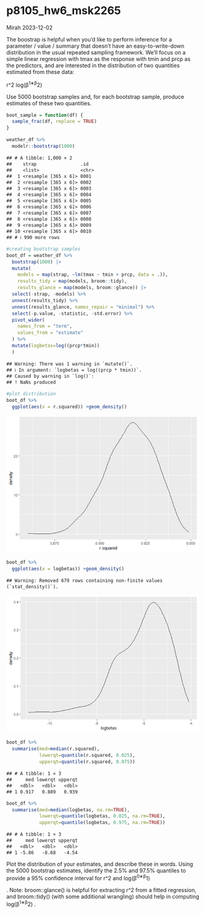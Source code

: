 p8105_hw6_msk2265
================
Mirah
2023-12-02

The boostrap is helpful when you’d like to perform inference for a
parameter / value / summary that doesn’t have an easy-to-write-down
distribution in the usual repeated sampling framework. We’ll focus on a
simple linear regression with tmax as the response with tmin and prcp as
the predictors, and are interested in the distribution of two quantities
estimated from these data:

r^2 log(β<sup>1∗β</sup>2)

Use 5000 bootstrap samples and, for each bootstrap sample, produce
estimates of these two quantities.

``` r
boot_sample = function(df) {
  sample_frac(df, replace = TRUE)
}
```

``` r
weather_df %>% 
  modelr::bootstrap(1000)
```

    ## # A tibble: 1,000 × 2
    ##    strap                .id  
    ##    <list>               <chr>
    ##  1 <resample [365 x 6]> 0001 
    ##  2 <resample [365 x 6]> 0002 
    ##  3 <resample [365 x 6]> 0003 
    ##  4 <resample [365 x 6]> 0004 
    ##  5 <resample [365 x 6]> 0005 
    ##  6 <resample [365 x 6]> 0006 
    ##  7 <resample [365 x 6]> 0007 
    ##  8 <resample [365 x 6]> 0008 
    ##  9 <resample [365 x 6]> 0009 
    ## 10 <resample [365 x 6]> 0010 
    ## # ℹ 990 more rows

``` r
#creating bootstrap samples
boot_df = weather_df %>% 
  bootstrap(1000) |> 
  mutate(
    models = map(strap, ~lm(tmax ~ tmin + prcp, data = .)),
    results_tidy = map(models, broom::tidy),
    results_glance = map(models, broom::glance)) |> 
  select(-strap, -models) %>% 
  unnest(results_tidy) %>% 
  unnest(results_glance, names_repair = "minimal") %>% 
  select(-p.value, -statistic, -std.error) %>% 
  pivot_wider(
    names_from = "term",
    values_from = "estimate"
  ) %>% 
  mutate(logbetas=log((prcp*tmin))
  )
```

    ## Warning: There was 1 warning in `mutate()`.
    ## ℹ In argument: `logbetas = log((prcp * tmin))`.
    ## Caused by warning in `log()`:
    ## ! NaNs produced

``` r
#plot distribution
boot_df %>% 
  ggplot(aes(x = r.squared)) +geom_density()
```

![](p8105_hw6_msk2265_files/figure-gfm/unnamed-chunk-5-1.png)<!-- -->

``` r
boot_df %>% 
  ggplot(aes(x = logbetas)) +geom_density()
```

    ## Warning: Removed 679 rows containing non-finite values (`stat_density()`).

![](p8105_hw6_msk2265_files/figure-gfm/unnamed-chunk-6-1.png)<!-- -->

``` r
boot_df %>% 
  summarise(med=median(r.squared),
            lowerqt=quantile(r.squared, 0.025),
            upperqt=quantile(r.squared, 0.975))
```

    ## # A tibble: 1 × 3
    ##     med lowerqt upperqt
    ##   <dbl>   <dbl>   <dbl>
    ## 1 0.917   0.889   0.939

``` r
boot_df %>% 
  summarise(med=median(logbetas, na.rm=TRUE),
            lowerqt=quantile(logbetas, 0.025, na.rm=TRUE),
            upperqt=quantile(logbetas, 0.975, na.rm=TRUE))
```

    ## # A tibble: 1 × 3
    ##     med lowerqt upperqt
    ##   <dbl>   <dbl>   <dbl>
    ## 1 -5.86   -8.68   -4.54

Plot the distribution of your estimates, and describe these in words.
Using the 5000 bootstrap estimates, identify the 2.5% and 97.5%
quantiles to provide a 95% confidence interval for r^2 and
log(β<sup>0∗β</sup>1)

. Note: broom::glance() is helpful for extracting r^2 from a fitted
regression, and broom::tidy() (with some additional wrangling) should
help in computing log(β<sup>1∗β</sup>2) .
